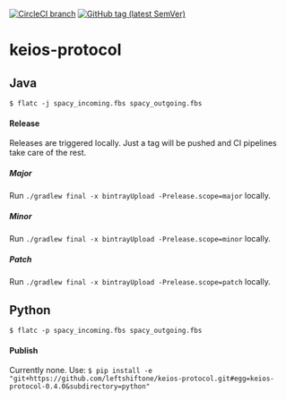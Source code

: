 [![CircleCI branch](https://img.shields.io/circleci/project/github/leftshiftone/keios-protocol/master.svg?style=flat-square)](https://circleci.com/gh/leftshiftone/keios-protocol)
[![GitHub tag (latest SemVer)](https://img.shields.io/github/tag/leftshiftone/keios-protocol.svg?style=flat-square)](https://github.com/leftshiftone/keios-protocol/tags)

# keios-protocol

## Java
`$ flatc -j spacy_incoming.fbs spacy_outgoing.fbs`

#### Release

Releases are triggered locally. Just a tag will be pushed and CI pipelines take care of the rest.

##### Major
Run `./gradlew final -x bintrayUpload -Prelease.scope=major` locally.

##### Minor
Run `./gradlew final -x bintrayUpload -Prelease.scope=minor` locally.

##### Patch
Run `./gradlew final -x bintrayUpload -Prelease.scope=patch` locally.
 
## Python
`$ flatc -p spacy_incoming.fbs spacy_outgoing.fbs`

#### Publish 
Currently none. Use: `$ pip install -e "git+https://github.com/leftshiftone/keios-protocol.git#egg=keios-protocol-0.4.0&subdirectory=python"`